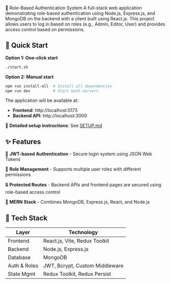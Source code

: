 🔐 Role-Based Authentication System
A full-stack web application demonstrating role-based authentication using Node.js, Express.js, and MongoDB on the backend with a client built using React.js. This project allows users to log in based on roles (e.g., Admin, Editor, User) and provides access control based on permissions.

## 🚀 Quick Start

**Option 1: One-click start**
```bash
./start.sh
```

**Option 2: Manual start**
```bash
npm run install-all  # Install all dependencies
npm run dev          # Start both servers
```

The application will be available at:
- **Frontend**: http://localhost:5173
- **Backend API**: http://localhost:3000

📖 **Detailed setup instructions**: See [SETUP.md](Role_Base_Auth-main/SETUP.md)

## ✨ Features
🔑 **JWT-based Authentication** - Secure login system using JSON Web Tokens

👥 **Role Management** - Supports multiple user roles with different permissions

🔒 **Protected Routes** - Backend APIs and frontend pages are secured using role-based access control

📁 **MERN Stack** - Combines MongoDB, Express.js, React, and Node.js

## 🧰 Tech Stack
| Layer | Technology |
|-------|------------|
| Frontend | React.js, Vite, Redux Toolkit |
| Backend | Node.js, Express.js |
| Database | MongoDB |
| Auth & Roles | JWT, Bcrypt, Custom Middleware |
| State Mgmt | Redux Toolkit, Redux Persist |
